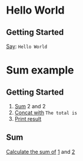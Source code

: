 Hello World
===========

## Getting Started

[Say](#print): `Hello World`


Sum example
===========

## Getting Started

1. [Sum](#sum) 2 and 2
2. [Concat with](#str) `The total is `
3. [Print result](#print)

## Sum

[Calculate the sum of](#+) [1] and [2]

  [1]: number
  [2]: number
